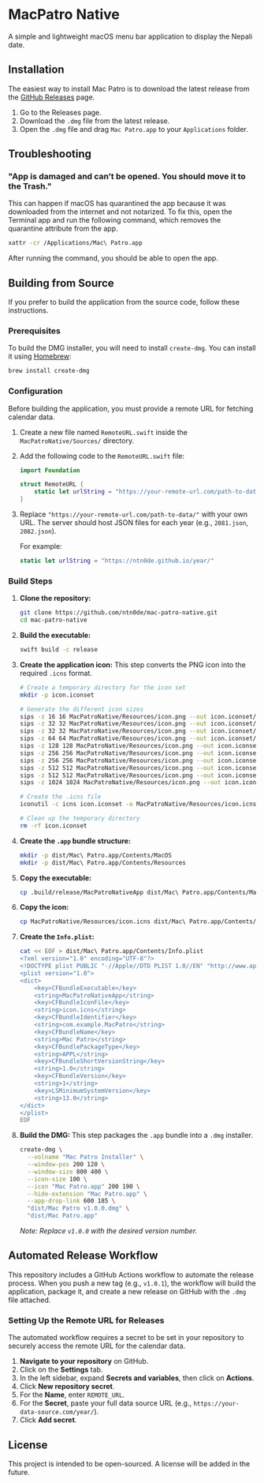 # MacPatro Native

A simple and lightweight macOS menu bar application to display the Nepali date.

## Installation

The easiest way to install Mac Patro is to download the latest release from the [GitHub Releases](https://github.com/ntn0de/mac-patro-native/releases) page.

1.  Go to the Releases page.
2.  Download the `.dmg` file from the latest release.
3.  Open the `.dmg` file and drag `Mac Patro.app` to your `Applications` folder.


## Troubleshooting

### "App is damaged and can’t be opened. You should move it to the Trash."

This can happen if macOS has quarantined the app because it was downloaded from the internet and not notarized. To fix this, open the Terminal app and run the following command, which removes the quarantine attribute from the app.

```bash
xattr -cr /Applications/Mac\ Patro.app
```

After running the command, you should be able to open the app.


## Building from Source

If you prefer to build the application from the source code, follow these instructions.

### Prerequisites

To build the DMG installer, you will need to install `create-dmg`. You can install it using [Homebrew](https://brew.sh/):

```bash
brew install create-dmg
```

### Configuration

Before building the application, you must provide a remote URL for fetching calendar data.

1.  Create a new file named `RemoteURL.swift` inside the `MacPatroNative/Sources/` directory.

2.  Add the following code to the `RemoteURL.swift` file:

    ```swift
    import Foundation

    struct RemoteURL {
        static let urlString = "https://your-remote-url.com/path-to-data/"
    }
    ```

3.  Replace `"https://your-remote-url.com/path-to-data/"` with your own URL. The server should host JSON files for each year (e.g., `2081.json`, `2082.json`).

    For example:
    ```swift
    static let urlString = "https://ntn0de.github.io/year/"
    ```

### Build Steps

1.  **Clone the repository:**
    ```bash
    git clone https://github.com/ntn0de/mac-patro-native.git
    cd mac-patro-native
    ```

2.  **Build the executable:**
    ```bash
    swift build -c release
    ```

3.  **Create the application icon:**
    This step converts the PNG icon into the required `.icns` format.
    ```bash
    # Create a temporary directory for the icon set
    mkdir -p icon.iconset

    # Generate the different icon sizes
    sips -z 16 16 MacPatroNative/Resources/icon.png --out icon.iconset/icon_16x16.png
    sips -z 32 32 MacPatroNative/Resources/icon.png --out icon.iconset/icon_16x16@2x.png
    sips -z 32 32 MacPatroNative/Resources/icon.png --out icon.iconset/icon_32x32.png
    sips -z 64 64 MacPatroNative/Resources/icon.png --out icon.iconset/icon_32x32@2x.png
    sips -z 128 128 MacPatroNative/Resources/icon.png --out icon.iconset/icon_128x128.png
    sips -z 256 256 MacPatroNative/Resources/icon.png --out icon.iconset/icon_128x128@2x.png
    sips -z 256 256 MacPatroNative/Resources/icon.png --out icon.iconset/icon_256x256.png
    sips -z 512 512 MacPatroNative/Resources/icon.png --out icon.iconset/icon_256x256@2x.png
    sips -z 512 512 MacPatroNative/Resources/icon.png --out icon.iconset/icon_512x512.png
    sips -z 1024 1024 MacPatroNative/Resources/icon.png --out icon.iconset/icon_512x512@2x.png

    # Create the .icns file
    iconutil -c icns icon.iconset -o MacPatroNative/Resources/icon.icns

    # Clean up the temporary directory
    rm -rf icon.iconset
    ```

4.  **Create the `.app` bundle structure:**
    ```bash
    mkdir -p dist/Mac\ Patro.app/Contents/MacOS
    mkdir -p dist/Mac\ Patro.app/Contents/Resources
    ```

5.  **Copy the executable:**
    ```bash
    cp .build/release/MacPatroNativeApp dist/Mac\ Patro.app/Contents/MacOS/
    ```

6.  **Copy the icon:**
    ```bash
    cp MacPatroNative/Resources/icon.icns dist/Mac\ Patro.app/Contents/Resources/
    ```

7.  **Create the `Info.plist`:**
    ```bash
    cat << EOF > dist/Mac\ Patro.app/Contents/Info.plist
    <?xml version="1.0" encoding="UTF-8"?>
    <!DOCTYPE plist PUBLIC "-//Apple//DTD PLIST 1.0//EN" "http://www.apple.com/DTDs/PropertyList-1.0.dtd">
    <plist version="1.0">
    <dict>
        <key>CFBundleExecutable</key>
        <string>MacPatroNativeApp</string>
        <key>CFBundleIconFile</key>
        <string>icon.icns</string>
        <key>CFBundleIdentifier</key>
        <string>com.example.MacPatro</string>
        <key>CFBundleName</key>
        <string>Mac Patro</string>
        <key>CFBundlePackageType</key>
        <string>APPL</string>
        <key>CFBundleShortVersionString</key>
        <string>1.0</string>
        <key>CFBundleVersion</key>
        <string>1</string>
        <key>LSMinimumSystemVersion</key>
        <string>13.0</string>
    </dict>
    </plist>
    EOF
    ```
8.  **Build the DMG:**
    This step packages the `.app` bundle into a `.dmg` installer.
    ```bash
    create-dmg \
      --volname "Mac Patro Installer" \
      --window-pos 200 120 \
      --window-size 800 400 \
      --icon-size 100 \
      --icon "Mac Patro.app" 200 190 \
      --hide-extension "Mac Patro.app" \
      --app-drop-link 600 185 \
      "dist/Mac Patro v1.0.0.dmg" \
      "dist/Mac Patro.app"
    ```
    *Note: Replace `v1.0.0` with the desired version number.*

## Automated Release Workflow

This repository includes a GitHub Actions workflow to automate the release process. When you push a new tag (e.g., `v1.0.1`), the workflow will build the application, package it, and create a new release on GitHub with the `.dmg` file attached.

### Setting Up the Remote URL for Releases

The automated workflow requires a secret to be set in your repository to securely access the remote URL for the calendar data.

1.  **Navigate to your repository** on GitHub.
2.  Click on the **Settings** tab.
3.  In the left sidebar, expand **Secrets and variables**, then click on **Actions**.
4.  Click **New repository secret**.
5.  For the **Name**, enter `REMOTE_URL`.
6.  For the **Secret**, paste your full data source URL (e.g., `https://your-data-source.com/year/`).
7.  Click **Add secret**.


## License

This project is intended to be open-sourced. A license will be added in the future.
